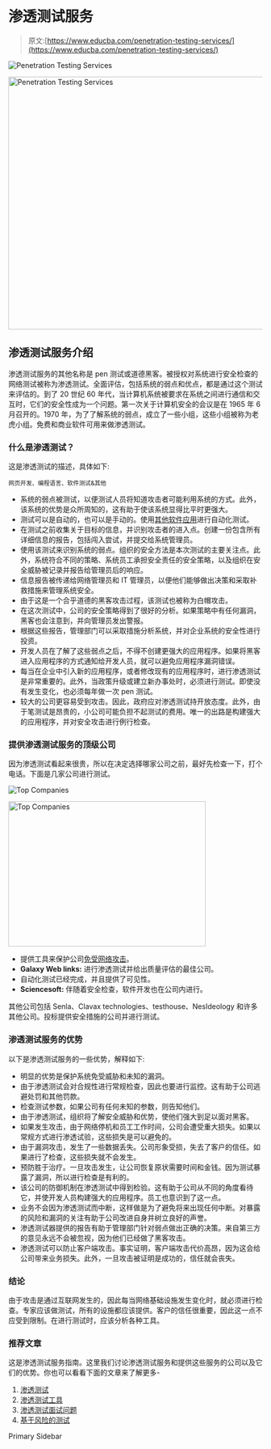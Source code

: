 # 渗透测试服务

> 原文:[https://www.educba.com/penetration-testing-services/](https://www.educba.com/penetration-testing-services/)

![Penetration Testing Services](../Images/3fa177b1d28f4a4b2166120507f59966.png)

<noscript><img class="alignnone size-full wp-image-275173" src="../Images/3fa177b1d28f4a4b2166120507f59966.png" alt="Penetration Testing Services" width="900" height="500" data-original-src="https://cdn.educba.com/academy/wp-content/uploads/2020/01/Penetration-Testing-Services-3.jpg"/></noscript>

## 渗透测试服务介绍

渗透测试服务的其他名称是 pen 测试或道德黑客。被授权对系统进行安全检查的网络测试被称为渗透测试。全面评估，包括系统的弱点和优点，都是通过这个测试来评估的。到了 20 世纪 60 年代，当计算机系统被要求在系统之间进行通信和交互时，它们的安全性成为一个问题。第一次关于计算机安全的会议是在 1965 年 6 月召开的。1970 年，为了了解系统的弱点，成立了一些小组，这些小组被称为老虎小组。免费和商业软件可用来做渗透测试。

### 什么是渗透测试？

这是渗透测试的描述，具体如下:

<small>网页开发、编程语言、软件测试&其他</small>

*   系统的弱点被测试，以便测试人员将知道攻击者可能利用系统的方式。此外，该系统的优势是众所周知的，这有助于使该系统显得比平时更强大。
*   测试可以是自动的，也可以是手动的。使用[其他软件应用](https://www.educba.com/what-is-application-software-its-types/)进行自动化测试。
*   在测试之前收集关于目标的信息，并识别攻击者的进入点。创建一份包含所有详细信息的报告，包括闯入尝试，并提交给系统管理员。
*   使用该测试来识别系统的弱点。组织的安全方法是本次测试的主要关注点。此外，系统符合不同的策略、系统员工承担安全责任的安全策略，以及组织在安全威胁被记录并报告给管理员后的响应。
*   信息报告被传递给网络管理员和 IT 管理员，以便他们能够做出决策和采取补救措施来管理系统安全。
*   由于这是一个合乎道德的黑客攻击过程，该测试也被称为白帽攻击。
*   在这次测试中，公司的安全策略得到了很好的分析。如果策略中有任何漏洞，黑客也会注意到，并向管理员发出警报。
*   根据这些报告，管理部门可以采取措施分析系统，并对企业系统的安全性进行投资。
*   开发人员在了解了这些弱点之后，不得不创建更强大的应用程序。如果将黑客进入应用程序的方式通知给开发人员，就可以避免应用程序漏洞错误。
*   每当在企业中引入新的应用程序，或者修改现有的应用程序时，进行渗透测试是非常重要的。此外，当政策升级或建立新办事处时，必须进行测试。即使没有发生变化，也必须每年做一次 pen 测试。
*   较大的公司更容易受到攻击。因此，政府应对渗透测试持开放态度。此外，由于笔测试是昂贵的，小公司可能负担不起测试的费用。唯一的出路是构建强大的应用程序，并对安全攻击进行例行检查。

### 提供渗透测试服务的顶级公司

因为渗透测试看起来很贵，所以在决定选择哪家公司之前，最好先检查一下，打个电话。下面是几家公司进行测试。

![Top Companies](../Images/7a9c1fdf92ae6bc45e1c415d4f9c0761.png)

<noscript><img class="alignnone size-full wp-image-275207" src="../Images/7a9c1fdf92ae6bc45e1c415d4f9c0761.png" alt="Top Companies" width="391" height="287" srcset="https://cdn.educba.com/academy/wp-content/uploads/2020/01/Top-Companies.png 391w, https://cdn.educba.com/academy/wp-content/uploads/2020/01/Top-Companies-300x220.png 300w" sizes="(max-width: 391px) 100vw, 391px" data-original-src="https://cdn.educba.com/academy/wp-content/uploads/2020/01/Top-Companies.png"/></noscript>

*   提供工具来保护公司[免受网络攻击](https://www.educba.com/what-is-cyber-attack/)。
*   **Galaxy Web links:** 进行渗透测试并给出质量评估的最佳公司。
*   自动化测试已经完成，并且提供了可见性。
*   **Sciencesoft:** 伴随着安全检查，软件开发也在公司内进行。

其他公司包括 Senla、Clavax technologies、testhouse、NesIdeology 和许多其他公司。投标提供安全措施的公司并进行测试。

### 渗透测试服务的优势

以下是渗透测试服务的一些优势，解释如下:

*   明显的优势是保护系统免受威胁和未知的漏洞。
*   由于渗透测试会对合规性进行常规检查，因此也要进行监控。这有助于公司逃避处罚和其他罚款。
*   检查测试参数，如果公司有任何未知的参数，则告知他们。
*   由于渗透测试，组织将了解安全威胁和优势，使他们强大到足以面对黑客。
*   如果发生攻击，由于网络停机和员工工作时间，公司会遭受重大损失。如果以常规方式进行渗透试验，这些损失是可以避免的。
*   由于漏洞攻击，发生了一些数据丢失。公司形象受损，失去了客户的信任。如果进行了检查，这些损失就不会发生。
*   预防胜于治疗。一旦攻击发生，让公司恢复原状需要时间和金钱。因为测试暴露了漏洞，所以进行检查是有利的。
*   该公司的防御机制在渗透测试中得到检验。这有助于公司从不同的角度看待它，并使开发人员构建强大的应用程序。员工也意识到了这一点。
*   业务不会因为渗透测试而中断，这样做是为了避免将来出现任何中断。对暴露的风险和漏洞的关注有助于公司改进自身并树立良好的声誉。
*   渗透测试器提供的报告有助于管理部门针对弱点做出正确的决策。来自第三方的意见永远不会被忽视，因为他们已经做了黑客攻击。
*   渗透测试可以防止客户端攻击。事实证明，客户端攻击代价高昂，因为这会给公司带来业务损失。此外，一旦攻击被证明是成功的，信任就会丧失。

### 结论

由于攻击是通过互联网发生的，因此每当网络基础设施发生变化时，就必须进行检查。专家应该做测试，所有的设施都应该提供。客户的信任很重要，因此这一点不应受到限制。在进行测试时，应该分析各种工具。

### 推荐文章

这是渗透测试服务指南。这里我们讨论渗透测试服务和提供这些服务的公司以及它们的优势。你也可以看看下面的文章来了解更多-

1.  [渗透测试](https://www.educba.com/penetration-testing/)
2.  [渗透测试工具](https://www.educba.com/penetration-testing-tools/)
3.  [渗透测试面试问题](https://www.educba.com/penetration-testing-interview-questions/)
4.  [基于风险的测试](https://www.educba.com/risk-based-testing/)

<footer class="entry-footer">

<aside class="sidebar sidebar-primary widget-area" role="complementary" aria-label="Primary Sidebar">Primary Sidebar</aside>

</footer>